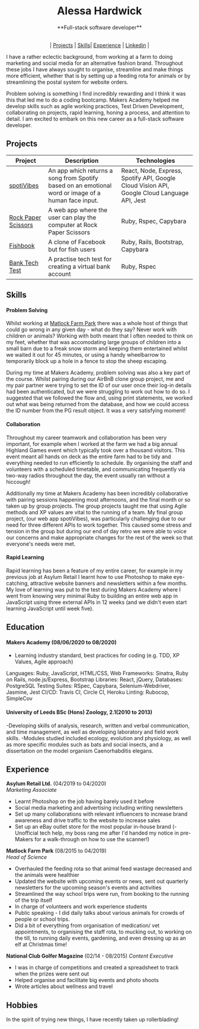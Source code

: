 <div align="center">
  <h1>Alessa Hardwick</h1>
  **Full-stack software developer**<br>
  <br>
  
| [Projects](https://github.com/alessa-lou/CV/blob/master/README.md#projects) | [Skills](https://github.com/alessa-lou/CV/blob/master/README.md#skills)| [Experience](https://github.com/alessa-lou/CV/blob/master/README.md#experience) | [Linkedin](https://www.linkedin.com/in/alessa-hardwick-13701282) |
</div>

I have a rather eclectic background, from working at a farm to doing marketing and social media for an alternative fashion brand. Throughout these jobs I have always sought to organise, streamline and make things more efficient, whether that is by setting up a feeding rota for animals or by streamlining the postal system for website orders. 

Problem solving is something I find incredibly rewarding and I think it was this that led me to do a coding bootcamp. Makers Academy helped me develop skills such as agile working practices, Test Driven Development, collaborating on projects, rapid learning, honing a process, and attention to detail. I am excited to embark on this new career as a full-stack software developer.

## Projects

|Project        |Description                                           |Technologies              |
|----------|------------------------------------------------------|----------------------------------------|
|[spotiVibes](http://spotivibes.surge.sh)| An app which returns a song from Spotify based on an emotional word or image of a human face input. | React, Node, Express, Spotify API, Google Cloud Vision API, Google Cloud Language API, Jest |
| [Rock Paper Scissors](https://github.com/alessa-lou/rps-challenge)| A web app where the user can play the computer at Rock Paper Scissors| Ruby, Rspec, Capybara |
|[Fishbook](https://github.com/stupot1/acebook-ciao-pescao)| A clone of Facebook but for fish users | Ruby, Rails, Bootstrap, Capybara |
|[Bank Tech Test](https://github.com/alessa-lou/bank_tech_test) | A practise tech test for creating a virtual bank account | Ruby, Rspec |


## Skills

#### Problem Solving

Whilst working at [Matlock Farm Park](https://matlockfarmpark.co.uk) there was a whole host of things that could go wrong in any given day - what do they say? Never work with children or animals? Working with both meant that I often needed to think on my feet, whether that was accomodating large groups of children into a small barn due to a freak snow storm and keeping them entertained whilst we waited it out for 45 minutes, or using a handy wheelbarrow to temporarily block up a hole in a fence to stop the sheep escaping.

During my time at Makers Academy, problem solving was also a key part of the course. Whilst pairing during our AirBnB clone group project, me and my pair partner were trying to set the ID of our user once their log-in details had been authenticated, but we were struggling to work out how to do so. I suggested that we followed the flow and, using print statements, we worked out what was being returned from the database, and how we could access the ID number from the PG result object. It was a very satisfying moment!


#### Collaboration

Throughout my career teamwork and collaboration has been very important, for example when I worked at the farm we had a big annual Highland Games event which typically took over a thousand visitors. This event meant all hands on deck as the entire farm had to be tidy and everything needed to run efficiently to schedule. By organising the staff and volunteers with a scheduled timetable, and communicating frequently via two-way radios throughout the day, the event usually ran without a hiccough! 

Additionally my time at Makers Academy has been incredibly collaborative with pairing sessions happening most afternoons, and the final month or so taken up by group projects. The group projects taught me that using Agile methods and XP values are vital to the running of a team. My final group project, (our web app spotiVibes), was particularly challenging due to our need for three different APIs to work together. This caused some stress and tension in the group but during our end of day retro we were able to voice our concerns and make appropriate changes for the rest of the week so that everyone's needs were met.

#### Rapid Learning

Rapid learning has been a feature of my entire career, for example in my previous job at Asylum Retail I learnt how to use Photoshop to make eye-catching, attractive website banners and newsletters within a few months. My love of learning was put to the test during Makers Academy where I went from knowing very minimal Ruby to building an entire web app in JavaScript using three external APIs in 12 weeks (and we didn't even start learning JavaScript until week five).

## Education

#### Makers Academy (08/06/2020 to 08/2020)
- Learning industry standard, best practices for coding (e.g. TDD, XP Values, Agile approach)

Languages: Ruby, JavaScript, HTML/CSS,
Web Frameworks: Sinatra, Ruby on Rails, node.js/Express, Bootstrap
Libraries: React, jQuery,
Databases: PostgreSQL
Testing Suites: RSpec, Capybara, Selenium-Webdriver, Jasmine, Jest
CI/CD: Travis CI, Circle CI, Heroku
Linting: Rubocop, SimpleCov

#### University of Leeds BSc (Hons) Zoology, 2.1(2010 to 2013)
-Developing skills of analysis, research, written and verbal communication, and time management, as well as developing laboratory and field work skills. 
-Modules studied included ecology, evolution and physiology, as well as more specific modules such as bats and social insects, and a dissertation on the model organism Caenorhabditis elegans.

## Experience

**Asylum Retail Ltd.** (04/2019 to 04/2020)    
*Marketing Associate*  
- Learnt Photoshop on the job having barely used it before
- Social media marketing and advertising including writing newsletters
- Set up many collaborations with relevant influencers to increase brand awareness and drive traffic to the website to increase sales
- Set up an eBay outlet store for the most popular in-house brand
(- Unofficial tech help, my boss rang me after I'd handed my notice in pre-Makers for a walk-through on how to use the scanner!)

**Matlock Farm Park** (08/2015 to 04/2019)   
*Head of Science*  
- Overhauled the feeding rota so that animal feed wastage decreased and the animals were healthier
- Updated the website with upcoming events or news, sent out quarterly newsletters for the upcoming season's events and activities
- Streamlined the way school trips were run, from booking to the running of the trip itself
- In charge of volunteers and work experience students
- Public speaking - I did daily talks about various animals for crowds of people or school trips.
- Did a bit of everything from organisation of medication/ vet appointments, to organising the staff rota, to mucking out, to working on the till, to running daily events, gardening, and even dressing up as an elf at Christmas time!

**National Club Golfer Magazine** (02/14 - 08/2015)
*Content Executive*  
- I was in charge of competitions and created a spreadsheet to track when the prizes were sent out
- Helped organise and facilitate big events and photo shoots
- Wrote articles about wellness and travel


## Hobbies

In the spirit of trying new things, I have recently taken up rollerblading!
